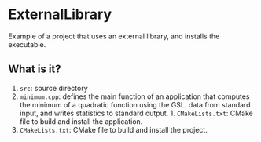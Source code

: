 # ExternalLibrary

Example of a project that uses an external library, and installs the executable.

## What is it?

1. `src`: source directory
  1. `minimum.cpp`: defines the main function of an application that computes
     the minimum of a quadratic function using the GSL.
     data from standard input, and writes statistics to standard output.
    1. `CMakeLists.txt`: CMake file to build and install the application.
1. `CMakeLists.txt`: CMake file to build and install the project.
